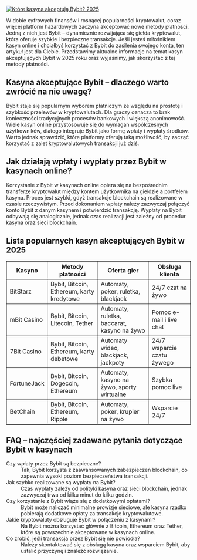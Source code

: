 [![Które kasyna akceptują Bybit? 2025](https://123-caf.pages.dev/gitsignup.png)](https://vrmoo.ru/Bt82HjjY)

<div>     <p>W dobie cyfrowych finansów i rosnącej popularności kryptowalut, coraz więcej platform hazardowych zaczyna akceptować nowe metody płatności. Jedną z nich jest Bybit – dynamicznie rozwijająca się giełda kryptowalut, która oferuje szybkie i bezpieczne transakcje. Jeśli jesteś miłośnikiem kasyn online i chciałbyś korzystać z Bybit do zasilenia swojego konta, ten artykuł jest dla Ciebie. Przedstawimy aktualne informacje na temat kasyn akceptujących Bybit w 2025 roku oraz wyjaśnimy, jak skorzystać z tej metody płatności.</p>    <h2>Kasyna akceptujące Bybit – dlaczego warto zwrócić na nie uwagę?</h2>   <p>Bybit staje się popularnym wyborem płatniczym ze względu na prostotę i szybkość przelewów w kryptowalutach. Dla graczy oznacza to brak konieczności tradycyjnych procesów bankowych i większą anonimowość. Wiele kasyn online przystosowuje się do wymagań współczesnych użytkowników, dlatego integruje Bybit jako formę wpłaty i wypłaty środków. Warto jednak sprawdzić, które platformy oferują taką możliwość, by zacząć korzystać z zalet kryptowalutowych transakcji już dziś.</p>    <h2>Jak działają wpłaty i wypłaty przez Bybit w kasynach online?</h2>   <p>Korzystanie z Bybit w kasynach online opiera się na bezpośrednim transferze kryptowalut między kontem użytkownika na giełdzie a portfelem kasyna. Proces jest szybki, gdyż transakcje blockchain są realizowane w czasie rzeczywistym. Przed dokonaniem wpłaty należy zazwyczaj połączyć konto Bybit z danym kasynem i potwierdzić transakcję. Wypłaty na Bybit odbywają się analogicznie, jednak czas realizacji jest zależny od procedur kasyna oraz sieci blockchain.</p>    <h2>Lista popularnych kasyn akceptujących Bybit w 2025</h2>   <table border="1" cellpadding="5" cellspacing="0" style="border-collapse: collapse; width: 100%;">     <thead>       <tr>         <th>Kasyno</th>         <th>Metody płatności</th>         <th>Oferta gier</th>         <th>Obsługa klienta</th>       </tr>     </thead>     <tbody>       <tr>         <td>BitStarz</td>         <td>Bybit, Bitcoin, Ethereum, karty kredytowe</td>         <td>Automaty, poker, ruletka, blackjack</td>         <td>24/7 czat na żywo</td>       </tr>       <tr>         <td>mBit Casino</td>         <td>Bybit, Bitcoin, Litecoin, Tether</td>         <td>Automaty, ruletka, baccarat, kasyno na żywo</td>         <td>Pomoc e-mail i live chat</td>       </tr>       <tr>         <td>7Bit Casino</td>         <td>Bybit, Bitcoin, Ethereum, karty debetowe</td>         <td>Automaty wideo, blackjack, jackpoty</td>         <td>24/7 wsparcie czatu żywego</td>       </tr>       <tr>         <td>FortuneJack</td>         <td>Bybit, Bitcoin, Dogecoin, Ethereum</td>         <td>Automaty, kasyno na żywo, sporty wirtualne</td>         <td>Szybka pomoc live</td>       </tr>       <tr>         <td>BetChain</td>         <td>Bybit, Bitcoin, Ethereum, Ripple</td>         <td>Automaty, poker, krupier na żywo</td>         <td>Wsparcie 24/7</td>       </tr>     </tbody>   </table>    <h2>FAQ – najczęściej zadawane pytania dotyczące Bybit w kasynach</h2>   <dl>     <dt>Czy wpłaty przez Bybit są bezpieczne?</dt>     <dd>Tak, Bybit korzysta z zaawansowanych zabezpieczeń blockchain, co zapewnia wysoki poziom bezpieczeństwa transakcji.</dd>          <dt>Jak szybko realizowane są wypłaty na Bybit?</dt>     <dd>Czas wypłaty zależy od polityki kasyna oraz sieci blockchain, jednak zazwyczaj trwa od kilku minut do kilku godzin.</dd>          <dt>Czy korzystanie z Bybit wiąże się z dodatkowymi opłatami?</dt>     <dd>Bybit może naliczać minimalne prowizje sieciowe, ale kasyna rzadko pobierają dodatkowe opłaty za transakcje kryptowalutowe.</dd>          <dt>Jakie kryptowaluty obsługuje Bybit w połączeniu z kasynami?</dt>     <dd>Na Bybit można korzystać głównie z Bitcoin, Ethereum oraz Tether, które są powszechnie akceptowane w kasynach online.</dd>          <dt>Co zrobić, jeśli transakcja przez Bybit się nie powiodła?</dt>     <dd>Należy skontaktować się z obsługą kasyna oraz wsparciem Bybit, aby ustalić przyczynę i znaleźć rozwiązanie.</dd>   </dl> </div>